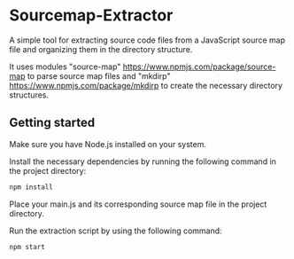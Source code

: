 # Sourcemap-Extractor

A simple tool for extracting source code files from a JavaScript source map file and organizing them in the directory structure.

It uses modules "source-map" https://www.npmjs.com/package/source-map to parse source map files and "mkdirp" https://www.npmjs.com/package/mkdirp to create the necessary directory structures.


## Getting started

Make sure you have Node.js installed on your system.

Install the necessary dependencies by running the following command in the project directory:
```bash
npm install
```
Place your main.js and its corresponding source map file in the project directory.

Run the extraction script by using the following command:
```bash
npm start
```
